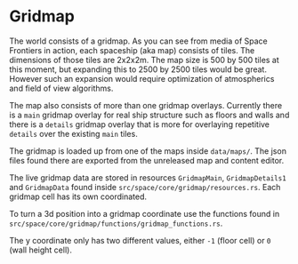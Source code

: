 # Gridmap

The world consists of a gridmap. As you can see from media of Space Frontiers in action, each spaceship (aka map) consists of tiles. The dimensions of those tiles are 2x2x2m. The map size is 500 by 500 tiles at this moment, but expanding this to 2500 by 2500 tiles would be great. However such an expansion would require optimization of atmospherics and field of view algorithms.

The map also consists of more than one gridmap overlays. Currently there is a `main` gridmap overlay for real ship structure such as floors and walls and there is a `details` gridmap overlay that is more for overlaying repetitive `details` over the existing `main` tiles.

The gridmap is loaded up from one of the maps inside `data/maps/`. The json files found there are exported from the unreleased map and content editor. 

The live gridmap data are stored in resources `GridmapMain`, `GridmapDetails1` and `GridmapData` found inside `src/space/core/gridmap/resources.rs`.
Each gridmap cell has its own coordinated.

To turn a 3d position into a gridmap coordinate use the functions found in `src/space/core/gridmap/functions/gridmap_functions.rs`.

The y coordinate only has two different values, either `-1` (floor cell) or `0` (wall height cell). 
